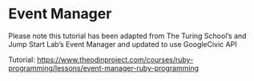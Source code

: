 # **Event Manager**

Please note this tutorial has been adapted from The Turing School’s and Jump Start Lab’s Event Manager and updated to use GoogleCivic API

Tutorial: https://www.theodinproject.com/courses/ruby-programming/lessons/event-manager-ruby-programming
